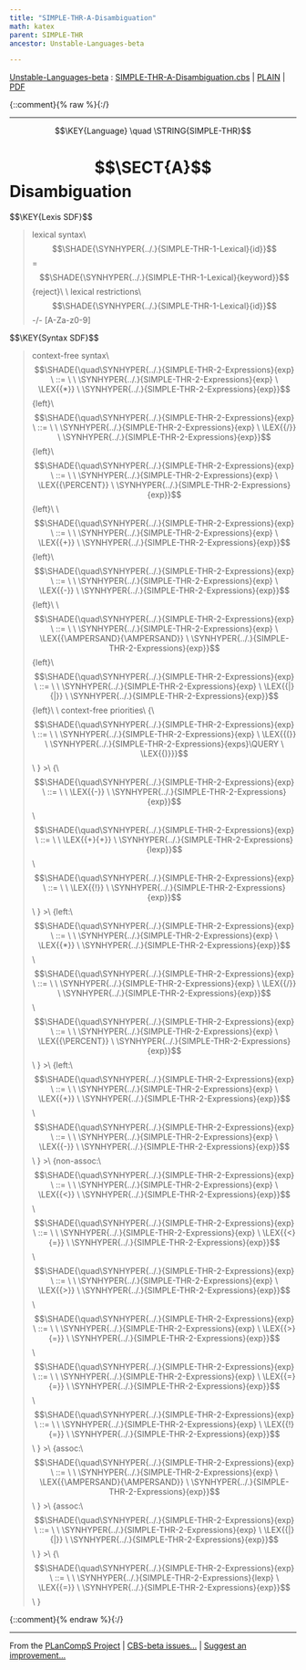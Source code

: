 ```yaml
---
title: "SIMPLE-THR-A-Disambiguation"
math: katex
parent: SIMPLE-THR
ancestor: Unstable-Languages-beta

---
```

[Unstable-Languages-beta] : [SIMPLE-THR-A-Disambiguation.cbs] \| [PLAIN] \| [PDF]

{::comment}{% raw %}{:/}


----

$$\KEY{Language} \quad \STRING{SIMPLE-THR}$$

# $$\SECT{A}$$ Disambiguation
           


\$$\KEY{Lexis SDF}$$

>    lexical syntax\\
>      $$\SHADE{\SYNHYPER{../.}{SIMPLE-THR-1-Lexical}{id}}$$ = $$\SHADE{\SYNHYPER{../.}{SIMPLE-THR-1-Lexical}{keyword}}$$ {reject}\\
>    \\
>    lexical restrictions\\
>      $$\SHADE{\SYNHYPER{../.}{SIMPLE-THR-1-Lexical}{id}}$$ -/- [A-Za-z0-9]

\$$\KEY{Syntax SDF}$$

>    context-free syntax\\
>    $$\SHADE{\quad\SYNHYPER{../.}{SIMPLE-THR-2-Expressions}{exp}  \ ::= \  \  \SYNHYPER{../.}{SIMPLE-THR-2-Expressions}{exp} \ \LEX{{*}} \ \SYNHYPER{../.}{SIMPLE-THR-2-Expressions}{exp}}$$ {left}\\
>    $$\SHADE{\quad\SYNHYPER{../.}{SIMPLE-THR-2-Expressions}{exp}  \ ::= \  \  \SYNHYPER{../.}{SIMPLE-THR-2-Expressions}{exp} \ \LEX{{/}} \ \SYNHYPER{../.}{SIMPLE-THR-2-Expressions}{exp}}$$ {left}\\
>    $$\SHADE{\quad\SYNHYPER{../.}{SIMPLE-THR-2-Expressions}{exp}  \ ::= \  \  \SYNHYPER{../.}{SIMPLE-THR-2-Expressions}{exp} \ \LEX{{\PERCENT}} \ \SYNHYPER{../.}{SIMPLE-THR-2-Expressions}{exp}}$$ {left}\\
>    \\
>    $$\SHADE{\quad\SYNHYPER{../.}{SIMPLE-THR-2-Expressions}{exp}  \ ::= \  \  \SYNHYPER{../.}{SIMPLE-THR-2-Expressions}{exp} \ \LEX{{+}} \ \SYNHYPER{../.}{SIMPLE-THR-2-Expressions}{exp}}$$ {left}\\
>    $$\SHADE{\quad\SYNHYPER{../.}{SIMPLE-THR-2-Expressions}{exp}  \ ::= \  \  \SYNHYPER{../.}{SIMPLE-THR-2-Expressions}{exp} \ \LEX{{-}} \ \SYNHYPER{../.}{SIMPLE-THR-2-Expressions}{exp}}$$ {left}\\
>    \\
>    $$\SHADE{\quad\SYNHYPER{../.}{SIMPLE-THR-2-Expressions}{exp}  \ ::= \  \  \SYNHYPER{../.}{SIMPLE-THR-2-Expressions}{exp} \ \LEX{{\AMPERSAND}{\AMPERSAND}} \ \SYNHYPER{../.}{SIMPLE-THR-2-Expressions}{exp}}$$ {left}\\
>    $$\SHADE{\quad\SYNHYPER{../.}{SIMPLE-THR-2-Expressions}{exp}  \ ::= \  \  \SYNHYPER{../.}{SIMPLE-THR-2-Expressions}{exp} \ \LEX{{|}{|}} \ \SYNHYPER{../.}{SIMPLE-THR-2-Expressions}{exp}}$$ {left}\\
>    \\
>    context-free priorities\\
>    {\\
>    $$\SHADE{\quad\SYNHYPER{../.}{SIMPLE-THR-2-Expressions}{exp}  \ ::= \  \  \SYNHYPER{../.}{SIMPLE-THR-2-Expressions}{exp} \ \LEX{{(}} \ \SYNHYPER{../.}{SIMPLE-THR-2-Expressions}{exps}\QUERY \ \LEX{{)}}}$$\\
>    } >\\
>    {\\
>    $$\SHADE{\quad\SYNHYPER{../.}{SIMPLE-THR-2-Expressions}{exp}  \ ::= \  \  \LEX{{-}} \ \SYNHYPER{../.}{SIMPLE-THR-2-Expressions}{exp}}$$\\
>    $$\SHADE{\quad\SYNHYPER{../.}{SIMPLE-THR-2-Expressions}{exp}  \ ::= \  \  \LEX{{+}{+}} \ \SYNHYPER{../.}{SIMPLE-THR-2-Expressions}{lexp}}$$\\
>    $$\SHADE{\quad\SYNHYPER{../.}{SIMPLE-THR-2-Expressions}{exp}  \ ::= \  \  \LEX{{!}} \ \SYNHYPER{../.}{SIMPLE-THR-2-Expressions}{exp}}$$\\
>    } >\\
>    {left:\\
>    $$\SHADE{\quad\SYNHYPER{../.}{SIMPLE-THR-2-Expressions}{exp}  \ ::= \  \  \SYNHYPER{../.}{SIMPLE-THR-2-Expressions}{exp} \ \LEX{{*}} \ \SYNHYPER{../.}{SIMPLE-THR-2-Expressions}{exp}}$$\\
>    $$\SHADE{\quad\SYNHYPER{../.}{SIMPLE-THR-2-Expressions}{exp}  \ ::= \  \  \SYNHYPER{../.}{SIMPLE-THR-2-Expressions}{exp} \ \LEX{{/}} \ \SYNHYPER{../.}{SIMPLE-THR-2-Expressions}{exp}}$$\\
>    $$\SHADE{\quad\SYNHYPER{../.}{SIMPLE-THR-2-Expressions}{exp}  \ ::= \  \  \SYNHYPER{../.}{SIMPLE-THR-2-Expressions}{exp} \ \LEX{{\PERCENT}} \ \SYNHYPER{../.}{SIMPLE-THR-2-Expressions}{exp}}$$\\
>    } >\\
>    {left:\\
>    $$\SHADE{\quad\SYNHYPER{../.}{SIMPLE-THR-2-Expressions}{exp}  \ ::= \  \  \SYNHYPER{../.}{SIMPLE-THR-2-Expressions}{exp} \ \LEX{{+}} \ \SYNHYPER{../.}{SIMPLE-THR-2-Expressions}{exp}}$$\\
>    $$\SHADE{\quad\SYNHYPER{../.}{SIMPLE-THR-2-Expressions}{exp}  \ ::= \  \  \SYNHYPER{../.}{SIMPLE-THR-2-Expressions}{exp} \ \LEX{{-}} \ \SYNHYPER{../.}{SIMPLE-THR-2-Expressions}{exp}}$$\\
>    } >\\
>    {non-assoc:\\
>    $$\SHADE{\quad\SYNHYPER{../.}{SIMPLE-THR-2-Expressions}{exp}  \ ::= \  \  \SYNHYPER{../.}{SIMPLE-THR-2-Expressions}{exp} \ \LEX{{<}} \ \SYNHYPER{../.}{SIMPLE-THR-2-Expressions}{exp}}$$\\
>    $$\SHADE{\quad\SYNHYPER{../.}{SIMPLE-THR-2-Expressions}{exp}  \ ::= \  \  \SYNHYPER{../.}{SIMPLE-THR-2-Expressions}{exp} \ \LEX{{<}{=}} \ \SYNHYPER{../.}{SIMPLE-THR-2-Expressions}{exp}}$$\\
>    $$\SHADE{\quad\SYNHYPER{../.}{SIMPLE-THR-2-Expressions}{exp}  \ ::= \  \  \SYNHYPER{../.}{SIMPLE-THR-2-Expressions}{exp} \ \LEX{{>}} \ \SYNHYPER{../.}{SIMPLE-THR-2-Expressions}{exp}}$$\\
>    $$\SHADE{\quad\SYNHYPER{../.}{SIMPLE-THR-2-Expressions}{exp}  \ ::= \  \  \SYNHYPER{../.}{SIMPLE-THR-2-Expressions}{exp} \ \LEX{{>}{=}} \ \SYNHYPER{../.}{SIMPLE-THR-2-Expressions}{exp}}$$\\
>    $$\SHADE{\quad\SYNHYPER{../.}{SIMPLE-THR-2-Expressions}{exp}  \ ::= \  \  \SYNHYPER{../.}{SIMPLE-THR-2-Expressions}{exp} \ \LEX{{=}{=}} \ \SYNHYPER{../.}{SIMPLE-THR-2-Expressions}{exp}}$$\\
>    $$\SHADE{\quad\SYNHYPER{../.}{SIMPLE-THR-2-Expressions}{exp}  \ ::= \  \  \SYNHYPER{../.}{SIMPLE-THR-2-Expressions}{exp} \ \LEX{{!}{=}} \ \SYNHYPER{../.}{SIMPLE-THR-2-Expressions}{exp}}$$\\
>    } >\\
>    {assoc:\\
>    $$\SHADE{\quad\SYNHYPER{../.}{SIMPLE-THR-2-Expressions}{exp}  \ ::= \  \  \SYNHYPER{../.}{SIMPLE-THR-2-Expressions}{exp} \ \LEX{{\AMPERSAND}{\AMPERSAND}} \ \SYNHYPER{../.}{SIMPLE-THR-2-Expressions}{exp}}$$\\
>    } >\\
>    {assoc:\\
>    $$\SHADE{\quad\SYNHYPER{../.}{SIMPLE-THR-2-Expressions}{exp}  \ ::= \  \  \SYNHYPER{../.}{SIMPLE-THR-2-Expressions}{exp} \ \LEX{{|}{|}} \ \SYNHYPER{../.}{SIMPLE-THR-2-Expressions}{exp}}$$\\
>    } >\\
>    {\\
>    $$\SHADE{\quad\SYNHYPER{../.}{SIMPLE-THR-2-Expressions}{exp}  \ ::= \  \  \SYNHYPER{../.}{SIMPLE-THR-2-Expressions}{lexp} \ \LEX{{=}} \ \SYNHYPER{../.}{SIMPLE-THR-2-Expressions}{exp}}$$\\
>    }



[Funcons-beta]: /CBS-beta/math/Funcons-beta
  "FUNCONS-BETA"
[Unstable-Funcons-beta]: /CBS-beta/math/Unstable-Funcons-beta
  "UNSTABLE-FUNCONS-BETA"
[Languages-beta]: /CBS-beta/math/Languages-beta
  "LANGUAGES-BETA"
[Unstable-Languages-beta]: /CBS-beta/math/Unstable-Languages-beta
  "UNSTABLE-LANGUAGES-BETA"
[CBS-beta]: /CBS-beta
  "CBS-BETA"
[SIMPLE-THR-A-Disambiguation.cbs]: https://github.com/plancomps/CBS-beta/blob/master/Unstable-Languages-beta/SIMPLE-Threads/SIMPLE-THR-cbs/SIMPLE-THR/SIMPLE-THR-A-Disambiguation/SIMPLE-THR-A-Disambiguation.cbs
  "CBS SOURCE FILE ON GITHUB"
[PLAIN]: /CBS-beta/docs/Unstable-Languages-beta/SIMPLE-Threads/SIMPLE-THR-cbs/SIMPLE-THR/SIMPLE-THR-A-Disambiguation
  "CBS SOURCE WEB PAGE"
 [PRETTY]: /CBS-beta/math/Unstable-Languages-beta/SIMPLE-Threads/SIMPLE-THR-cbs/SIMPLE-THR/SIMPLE-THR-A-Disambiguation
  "CBS-KATEX WEB PAGE"
[PDF]: /CBS-beta/math/Unstable-Languages-beta/SIMPLE-Threads/SIMPLE-THR-cbs/SIMPLE-THR/SIMPLE-THR-A-Disambiguation/SIMPLE-THR-A-Disambiguation.pdf
  "CBS-LATEX PDF FILE"
[PLanCompS Project]: https://plancomps.github.io
  "PROGRAMMING LANGUAGE COMPONENTS AND SPECIFICATIONS PROJECT HOME PAGE"
{::comment}{% endraw %}{:/}


____

From the [PLanCompS Project] | [CBS-beta issues...] | [Suggest an improvement...]

[CBS-beta issues...]: https://github.com/plancomps/CBS-beta/issues
  "CBS-BETA ISSUE REPORTS ON GITHUB"
[Suggest an improvement...]: mailto:plancomps@gmail.com?Subject=CBS-beta%20-%20comment&Body=Re%3A%20CBS-beta%20specification%20at%20SIMPLE-THR/SIMPLE-THR-A-Disambiguation/SIMPLE-THR-A-Disambiguation.cbs%0A%0AComment/Query/Issue/Suggestion%3A%0A%0A%0ASignature%3A%0A
  "GENERATE AN EMAIL TEMPLATE"
